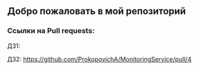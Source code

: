 ## Добро пожаловать в мой репозиторий
### Ссылки на Pull requests:

ДЗ1:

ДЗ2: https://github.com/ProkopovichA/MonitoringService/pull/4
